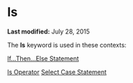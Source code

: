 
# Is <keyword>

 **Last modified:** July 28, 2015

The  **Is** keyword is used in these contexts:

 [If...Then...Else Statement](53514f63-ec20-27bf-2b61-5706540a4999.md)

 [Is Operator](c84836c1-7b21-a659-9d34-3bef8784c5a3.md)
 [Select Case Statement](8e885f14-c722-5217-705e-474516fa416b.md)

